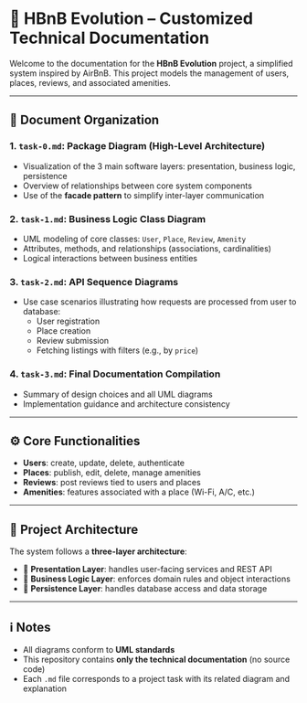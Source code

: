 
# 📘 HBnB Evolution – Customized Technical Documentation

Welcome to the documentation for the **HBnB Evolution** project, a simplified system inspired by AirBnB. This project models the management of users, places, reviews, and associated amenities.

---

## 📁 Document Organization

### 1. `task-0.md`: Package Diagram (High-Level Architecture)
- Visualization of the 3 main software layers: presentation, business logic, persistence  
- Overview of relationships between core system components  
- Use of the **facade pattern** to simplify inter-layer communication  

### 2. `task-1.md`: Business Logic Class Diagram
- UML modeling of core classes: `User`, `Place`, `Review`, `Amenity`  
- Attributes, methods, and relationships (associations, cardinalities)  
- Logical interactions between business entities  

### 3. `task-2.md`: API Sequence Diagrams
- Use case scenarios illustrating how requests are processed from user to database:
  - User registration  
  - Place creation  
  - Review submission  
  - Fetching listings with filters (e.g., by `price`)  

### 4. `task-3.md`: Final Documentation Compilation
- Summary of design choices and all UML diagrams  
- Implementation guidance and architecture consistency  

---

## ⚙️ Core Functionalities

- **Users**: create, update, delete, authenticate  
- **Places**: publish, edit, delete, manage amenities  
- **Reviews**: post reviews tied to users and places  
- **Amenities**: features associated with a place (Wi-Fi, A/C, etc.)  

---

## 🧱 Project Architecture

The system follows a **three-layer architecture**:

- 🎯 **Presentation Layer**: handles user-facing services and REST API  
- 🧠 **Business Logic Layer**: enforces domain rules and object interactions  
- 💾 **Persistence Layer**: handles database access and data storage  

---

## ℹ️ Notes

- All diagrams conform to **UML standards**  
- This repository contains **only the technical documentation** (no source code)  
- Each `.md` file corresponds to a project task with its related diagram and explanation  
